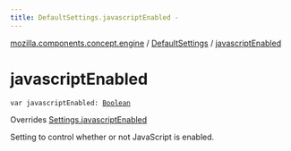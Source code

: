```yaml
---
title: DefaultSettings.javascriptEnabled - 
---
```


[mozilla.components.concept.engine](../index.html) / [DefaultSettings](index.html) / [javascriptEnabled](./javascript-enabled.html)

# javascriptEnabled

`var javascriptEnabled: `[`Boolean`](https://kotlinlang.org/api/latest/jvm/stdlib/kotlin/-boolean/index.html)

Overrides [Settings.javascriptEnabled](../-settings/javascript-enabled.html)

Setting to control whether or not JavaScript is enabled.

